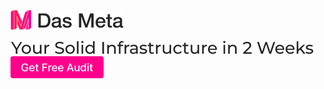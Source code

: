 [![Das Meta](https://github.com/dasmeta/.github/blob/main/images/Logo1.png)](https://www.dasmeta.com/)


[![Infrastructure](https://github.com/dasmeta/.github/blob/main/images/Text1.png)](https://www.dasmeta.com/) [![Audit](https://github.com/dasmeta/.github/blob/main/images/Button1.png)](https://www.dasmeta.com/contact-us/)
